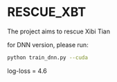 # RESCUE_XBT
The project aims to rescue Xibi Tian

for DNN version, please run:

```bash
python train_dnn.py --cuda
```

log-loss = 4.6
